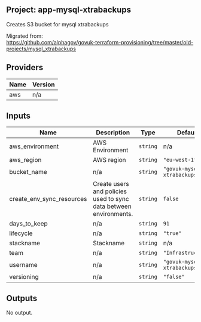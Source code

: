 ## Project: app-mysql-xtrabackups

Creates S3 bucket for mysql xtrabackups

Migrated from:  
https://github.com/alphagov/govuk-terraform-provisioning/tree/master/old-projects/mysql_xtrabackups

## Providers

| Name | Version |
|------|---------|
| aws | n/a |

## Inputs

| Name | Description | Type | Default | Required |
|------|-------------|------|---------|:-----:|
| aws\_environment | AWS Environment | `string` | n/a | yes |
| aws\_region | AWS region | `string` | `"eu-west-1"` | no |
| bucket\_name | n/a | `string` | `"govuk-mysql-xtrabackups"` | no |
| create\_env\_sync\_resources | Create users and policies used to sync data between environments. | `string` | `false` | no |
| days\_to\_keep | n/a | `string` | `91` | no |
| lifecycle | n/a | `string` | `"true"` | no |
| stackname | Stackname | `string` | n/a | yes |
| team | n/a | `string` | `"Infrastructure"` | no |
| username | n/a | `string` | `"govuk-mysql-xtrabackups"` | no |
| versioning | n/a | `string` | `"false"` | no |

## Outputs

No output.

